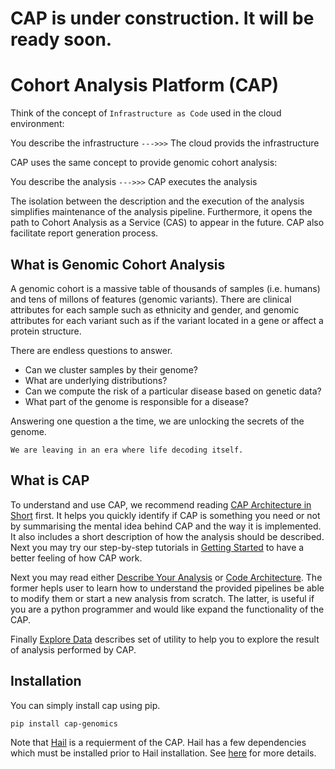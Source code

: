 # CAP is under construction. It will be ready soon.
# Cohort Analysis Platform (CAP)

Think of the concept of `Infrastructure as Code` used in the cloud environment:

You describe the infrastructure `--->>>` The cloud provids the infrastructure

CAP uses the same concept to provide genomic cohort analysis:

You describe the analysis `--->>>` CAP executes the analysis

The isolation between the description and the execution of the analysis simplifies maintenance of the analysis pipeline. Furthermore, it opens the path to Cohort Analysis as a Service (CAS) to appear in the future. CAP also facilitate report generation process.
## What is Genomic Cohort Analysis
A genomic cohort is a massive table of thousands of samples (i.e. humans) and tens of millons of features (genomic variants). There are clinical attributes for each sample such as ethnicity and gender, and genomic attributes for each variant such as if the variant located in a gene or affect a protein structure.

There are endless questions to answer.
- Can we cluster samples by their genome?
- What are underlying distributions?
- Can we compute the risk of a particular disease based on genetic data?
- What part of the genome is responsible for a disease?

Answering one question a the time, we are unlocking the secrets of the genome.

`We are leaving in an era where life decoding itself.`

## What is CAP
To understand and use CAP, we recommend reading [CAP Architecture in Short](docs/CapArch.md) first. It helps you quickly identify if CAP is something you need or not by summarising the mental idea behind CAP and the way it is implemented. It also includes a short description of how the analysis should be described. Next you may try our step-by-step tutorials in [Getting Started](docs/GetingStarted.md) to have a better feeling of how CAP work.

Next you may read either [Describe Your Analysis](docs/DescribeAnalysis.md) or [Code Architecture](docs/CodeArch.md). The former hepls user to learn how to understand the provided pipelines be able to modify them or start a new analysis from scratch. The latter, is useful if you are a python programmer and would like expand the functionality of the CAP.

Finally [Explore Data](docs/ExploreData.md) describes set of utility to help you to explore the result of analysis performed by CAP.

## Installation
You can simply install cap using pip.
```bash
pip install cap-genomics
```

Note that [Hail](https://hail.is) is a requierment of the CAP. Hail has a few dependencies which must be installed prior to Hail installation. See [here](https://hail.is/docs/0.2/getting_started.html#installing-hail) for more details.





